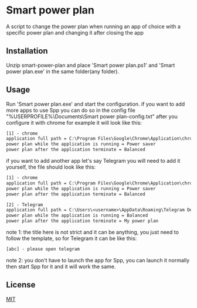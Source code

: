 # Smart power plan

A script to change the power plan when running an app of choice with a specific power plan and changing it after closing the app

## Installation

Unzip smart-power-plan and place 'Smart power plan.ps1' and 'Smart power plan.exe' in the same folder(any folder).

## Usage

Run 'Smart power plan.exe' and start the configuration.
if you want to add more apps to use Spp you can do so in the config file "%USERPROFILE%\Documents\Smart power plan-config.txt"
after you configure it with chrome for example it will look like this:

```txt
[1] - chrome
application full path = C:\Program Files\Google\Chrome\Application\chrome.exe
power plan while the application is running = Power saver
power plan after the application terminate = Balanced
```

if you want to add another app let's say Telegram you will need to add it yourself, the file should look like this:

```txt
[1] - chrome
application full path = C:\Program Files\Google\Chrome\Application\chrome.exe
power plan while the application is running = Power saver
power plan after the application terminate = Balanced

[2] - Telegram
application full path = C:\Users\<username>\AppData\Roaming\Telegram Desktop\Telegram.exe
power plan while the application is running = Balanced
power plan after the application terminate = My power plan
```

note 1: the title here is not strict and it can be anything, you just need to follow the template, so for Telegram it can be like this:

```txt
[abc] - please open telegram
```

note 2: you don't have to launch the app for Spp, you can launch it normally then start Spp for it
and it will work the same.

## License

[MIT](https://choosealicense.com/licenses/mit/)
